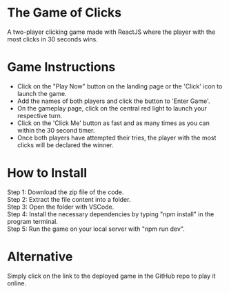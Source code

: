 # The Game of Clicks
A two-player clicking game made with ReactJS where the player with the most clicks in 30 seconds wins.

# Game Instructions
<ul>
  <li>Click on the "Play Now" button on the landing page or the 'Click' icon to launch the game.</li>
  <li>Add the names of both players and click the button to 'Enter Game'.</li>
  <li>On the gameplay page, click on the central red light to launch your respective turn.</li>
  <li>Click on the 'Click Me' button as fast and as many times as you can within the 30 second timer.</li>
  <li>Once both players have attempted their tries, the player with the most clicks will be declared the winner.</li>
</ul>

# How to Install
Step 1: Download the zip file of the code. <br>
Step 2: Extract the file content into a folder. <br>
Step 3: Open the folder with VSCode. <br>
Step 4: Install the necessary dependencies by typing "npm install" in the program terminal. <br>
Step 5: Run the game on your local server with "npm run dev".

# Alternative
Simply click on the link to the deployed game in the GitHub repo to play it online.
